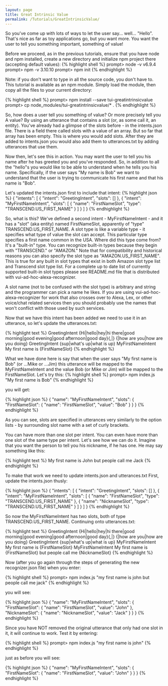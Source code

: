```yaml
---
layout: page
title: Great Intrinsic Value 
permalink: /Tutorials/GreatIntrinsicValue/
---
```


So you've come up with lots of ways to let the user say... well... "Hello".  That's nice as far as toy applications go, but you want more.  You want the user
to tell you something important, something of value!

Before we proceed, as in the previous tutorials, ensure that you have node and npm installed, create a new directory and initialize npm project there (accepting default values):
{% highlight shell %}
prompt> node -v
v6.9.4
prompt> npm -v
3.10.10
prompt> npm init
{% endhighlight %}

Note: if you don't want to type in all the source code, you don't have to.  This tutorial is available as an npm module.  Simply load the module, then copy all the files to your current directory:

{% highlight shell %}
prompt> npm install --save tui-greatintrinsicvalue
prompt> cp node_modules/tui-greatintrinsicvalue/* .
{% endhighlight %}

So, how does a user tell you something of value?  Or more precisely tell you A value?  By using an utterance that contains a slot (or, as some call it, an entity).
You've already had a glimpse of the slots before - in the intents.json file.  There is a field there called slots with a value of an array.  But so far that array has
been empty.  This is where you would add slots.  After they are added to intents.json you would also add them to utterances.txt by adding utterances that use them.

Now then, let's see this in action.  You may want the user to tell you his name after he has greeted you and you've responded.  So, in addition to all the "hello"s
you would like to be able to understand when he tells you his name.  Specifically, if the user says "My name is Bob" we want to understand that the user is trying to
communicate his first name and that his name is "Bob".

Let's updated the intents.json first to include that intent:
{% highlight json %}
{
  "intents": [
    {
      "intent": "GreetingIntent",
      "slots": []
    },
    {
      "intent": "MyFirstNameIntent",
      "slots": [
        {
          "name": "FirstNameSlot",
          "type": "TRANSCEND.US_FIRST_NAME"
        }
      ]
    }
  ]
}
{% endhighlight %}

So, what is this?  We've defined a second intent - MyFirstNameIntent - and it has a "slot" (aka entity) named FirstNameSlot, apparently of "type" TRANSCEND.US_FIRST_NAME.
A slot type is like a variable type - it specifies what type of value the slot can accept.  This particular type specifies a first name common in the USA.  Where did this
type come from?  It's a "built-in" type.  You can recognize built-in types because they begin with "TRANSCEND." or "AMAZON."
Note that for compatibility and historical reasons you can also specify the slot type as "AMAZON.US_FIRST_NAME".  This is true for any built in slot types that exist in both Amazon slot type list and Transcend slot type list.
For a complete up to date list of currently supported built-in slot types please see README.md file that is distributed with vui-ad-hoc-alexa-recognizer.

A slot name (not to be confused with the slot type) is arbitrary and string and the programmer can pick a name he likes.  If you are using vui-ad-hoc-alexa-recognizer for work that also
crosses over to Alexa, Lex, or other voice/chat related services then you should probably use the names that won't conflict with those used by such services.

Now that we have this intent has been added we need to use it in an utterance, so let's update the utterances.txt:

{% highlight text %}
GreetingIntent {Hi|hello|hey|hi there|good morning|good evening|good afternoon|good day}{,|} {|how are you|how are you doing}
GreetingIntent {sup|what's up|what is up}
MyFirstNameIntent My first name is {FirstNameSlot}
{% endhighlight %}

What we have done here is say that when the user says "My first name is Bob" (or ...Mike or ...Jim) this utterance will be mapped to the MyFirstNameIntent and the value Bob (or Mike or Jim) will be mapped to the FirstNameSlot.
Let's try this:
{% highlight shell %}
prompt> npm index.js "My first name is Bob"
{% endhighlight %}

you will get:

{% highlight json %}
{
  "name": "MyFirstNameIntent",
  "slots": {
    "FirstNameSlot": {
      "name": "FirstNameSlot",
      "value": "Bob"
    }
  }
}
{% endhighlight %}

As you can see, slots are specified in utterances very similarly to the option lists - by surrounding slot name with a set of curly brackets.

You can have more than one slot per intent.  You can even have more than one slot of the same type per intent.  Let's see how we can do it.
Imagine that you want the person to tell you his nickname, if he has one.  He may say something like this:

{% highlight text %}
My first name is John but people call me Jack
{% endhighlight %}

To make that work we need to update intents.json and utterances.txt
First, update the intents.json thusly:

{% highlight json %}
{
  "intents": [
    {
      "intent": "GreetingIntent",
      "slots": []
    },
    {
      "intent": "MyFirstNameIntent",
      "slots": [
        {
          "name": "FirstNameSlot",
          "type": "TRANSCEND.US_FIRST_NAME"
        },
        {
          "name": "NicknameSlot",
          "type": "TRANSCEND.US_FIRST_NAME"
        }
      ]
    }
  ]
}
{% endhighlight %}

So now the MyFirstNameIntent has two slots, both of type TRANSCEND.US_FIRST_NAME.  Continuing onto utterances.txt:

{% highlight text %}
GreetingIntent {Hi|hello|hey|hi there|good morning|good evening|good afternoon|good day}{,|} {|how are you|how are you doing}
GreetingIntent {sup|what's up|what is up}
MyFirstNameIntent My first name is {FirstNameSlot}
MyFirstNameIntent My first name is {FirstNameSlot} but people call me {NicknameSlot}
{% endhighlight %}

Now (after you go  again through the steps of generating the new recognizer.json file) when you enter:

{% highlight shell %}
prompt> npm index.js "my first name is john but people call me jack"
{% endhighlight %}

you will see:

{% highlight json %}
{
  "name": "MyFirstNameIntent",
  "slots": {
    "FirstNameSlot": {
      "name": "FirstNameSlot",
      "value": "John"
    },
    "NicknameSlot": {
      "name": "NicknameSlot",
      "value": "Jack"
    }
  }
}
{% endhighlight %}

Since you have NOT removed the original utterance that only had one slot in it, it will continue to work.  Test it
by entering:

{% highlight shell %}
prompt> npm index.js "my first name is john"
{% endhighlight %}

just as before you will see:

{% highlight json %}
{
  "name": "MyFirstNameIntent",
  "slots": {
    "FirstNameSlot": {
      "name": "FirstNameSlot",
      "value": "John"
    }
  }
}
{% endhighlight %}

